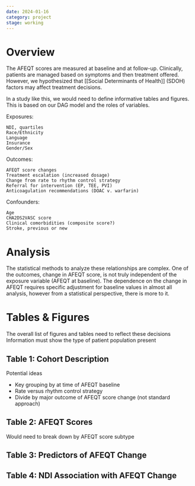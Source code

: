 ```yaml
---
date: 2024-01-16
category: project
stage: working
---
```


# Overview

The AFEQT scores are measured at baseline and at follow-up.
Clinically, patients are managed based on symptoms and then treatment offered.
However, we hypothesized that [[Social Determinants of Health]] (SDOH) factors may affect treatment decisions.

In a study like this, we would need to define informative tables and figures.
This is based on our DAG model and the roles of variables.

Exposures:

	NDI, quartiles 
	Race/Ethnicity
	Language
	Insurance
	Gender/Sex
	
Outcomes:
	
	AFEQT score changes
	Treatment escalation (increased dosage)
	Change from rate to rhythm control strategy
	Referral for intervention (EP, TEE, PVI)
	Anticoagulation recommendations (DOAC v. warfarin)

Confounders:

	Age
	CHA2DS2VASC score
	Clinical comorbidities (composite score?)
	Stroke, previous or new

# Analysis

The statistical methods to analyze these relationships are complex.
One of the outcomes, change in AFEQT score, is not truly independent of the exposure variable (AFEQT at baseline). 
The dependence on the change in AFEQT requires specific adjustment for baseline values in almost all analysis, however from a statistical perspective, there is more to it. 


# Tables & Figures

The overall list of figures and tables need to reflect these decisions
Information must show the type of patient population present

## Table 1: Cohort Description

Potential ideas
- Key grouping by at time of AFEQT baseline
- Rate versus rhythm control strategy 
- Divide by major outcome of AFEQT score change (not standard approach)

## Table 2: AFEQT Scores

Would need to break down by AFEQT score subtype


## Table 3: Predictors of AFEQT Change

## Table 4: NDI Association with AFEQT Change